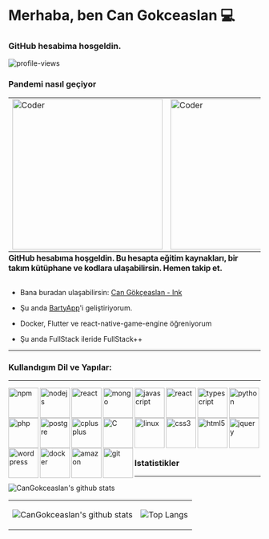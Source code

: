 
#  Merhaba, ben Can Gokceaslan 💻

###  GitHub hesabima hosgeldin.

  

![profile-views](https://komarev.com/ghpvc/?username=cangokceaslan&color=brightgreen)
### Pandemi nasıl geçiyor
  <table>
  <tr> 
<td>  <img src="https://raw.githubusercontent.com/gist/MedRedha/fd8e2481bde2610c96b9aafde543879c/raw/88624e8d31c4295973dcb7c900dacf0edc0a6d99/coding.gif" width="300px" alt="Coder" /></td >
 <td> <img src="https://i.giphy.com/media/SWoSkN6DxTszqIKEqv/giphy.webp" width="300px" alt="Coder" />
</td>
 <td> <img src="https://i.pinimg.com/originals/41/f5/2d/41f52d4e756d803f9f1851335dba96f6.gif" width="300px" alt="Coder" />
</td>
</tr>
  </table>


<div  style="display:flex; flex-direction:row;text-align-vertical:center;justify-content:center;align-items:center;margin-top:-30px">

  

<div  style="flex:5;font-weight:bold;font-size:16px;letter-spacing:-0.32px;text-align-vertical:center !important;justify-content:center;align-items:center;">

  

GitHub hesabıma hoşgeldin. Bu hesapta eğitim kaynakları, bir takım kütüphane ve kodlara ulaşabilirsin. Hemen takip et.

  

</div>

</div>

  

- Bana buradan ulaşabilirsin: [Can Gökçeaslan - Ink](https://ink.cangokceaslan.com)

- Şu anda <a  target="__blank"  href="https://www.linkedin.com/company/bartyappcorporate/">BartyApp</a>'i geliştiriyorum.

- Docker, Flutter ve react-native-game-engine öğreniyorum

- Şu anda FullStack ileride FullStack++

  

<hr />

  

<h3>

Kullandıgım Dil ve Yapılar:

</h3>

  

<hr />

  

<img  align="left"  alt="npm"  width="60px"  src="https://icongr.am/devicon/npm-original-wordmark.svg?size=60&color=currentColor"  target="_blank" />

  

<img  align="left"  alt="nodejs"  width="60px"  src="https://icongr.am/devicon/nodejs-original.svg?size=60&color=currentColor"  target="_blank" />

  

<img  align="left"  alt="react"  width="60px"  src="https://icongr.am/devicon/express-original.svg?size=60&color=currentColor"  target="_blank" />

  

<img  align="left"  alt="mongo"  width="60px"  src="https://icongr.am/devicon/mongodb-original.svg?size=60&color=currentColor"  target="_blank" />

  

<img  align="left"  alt="javascript"  width="60px"  src="https://icongr.am/devicon/javascript-original.svg?size=60&color=currentColor"  target="_blank" />

  

<img  align="left"  alt="react"  width="60px"  src="https://icongr.am/devicon/react-original-wordmark.svg?size=60&color=currentColor"  target="_blank" />

  

<img  align="left"  alt="typescript"  width="60px"  src="https://icongr.am/devicon/typescript-original.svg?size=60&color=currentColor"  target="_blank" />

  

<img  align="left"  alt="python"  width="60px"  src="https://icongr.am/devicon/python-original.svg?size=60&color=currentColor"  target="_blank" />

  

<img  align="left"  alt="php"  width="60px"  src="https://icongr.am/devicon/php-original.svg?size=60&color=currentColor"  target="_blank" />

  

<img  align="left"  alt="postgre"  width="60px"  src="https://icongr.am/devicon/mysql-original.svg?size=60&color=currentColor"  target="_blank" />

  

<img  align="left"  alt="cplusplus"  width="60px"  src="https://icongr.am/devicon/cplusplus-original.svg?size=60&color=currentColor"  target="_blank" />

  

<img  align="left"  alt="C"  width="60px"  src="https://icongr.am/devicon/c-original.svg?size=60&color=currentColor"  target="_blank" />

  

<img  align="left"  alt="linux"  width="60px"  src="https://icongr.am/devicon/linux-original.svg?size=60&color=currentColor"  target="_blank" />

  

<img  align="left"  alt="css3"  width="60px"  src="https://icongr.am/devicon/css3-original.svg?size=128&color=currentColor"  target="_blank" />

  

<img  align="left"  alt="html5"  width="60px"  src="https://icongr.am/devicon/html5-original.svg?size=128&color=currentColor"  target="_blank" />

  

<img  align="left"  alt="jquery"  width="60px"  src="https://icongr.am/devicon/jquery-original.svg?size=128&color=currentColor"  target="_blank" />

  

<img  align="left"  alt="wordpress"  width="60px"  src="https://icongr.am/devicon/wordpress-original.svg?size=128&color=currentColor"  target="_blank" />

  

<img  align="left"  alt="docker"  width="60px"  src="https://icongr.am/devicon/android-original.svg?size=128&color=currentColor"  target="_blank" />

<img  align="left"  alt="amazon"  width="60px"  src="https://icongr.am/devicon/amazonwebservices-original-wordmark.svg?size=60&color=currentColor"  target="_blank" />

  

<img  align="left"  alt="git"  width="60px"  src="https://icongr.am/devicon/git-original.svg?size=60&color=currentColor"  target="_blank" />

  

<br />

  

<br />

  

<br />

  

<br />

  

<br />

  

<br />

  

<hr />

  

<h3>

Istatistikler

</h3>

  

<hr />

<table>

  <tr>
  
  <td>

![CanGokceaslan's github stats](https://github-readme-streak-stats.herokuapp.com/?user=cangokceaslan&theme=chartreuse-dark)



  </td>
  
  <td>
  
 ![Top Langs](https://github-readme-stats.vercel.app/api/top-langs/?username=cangokceaslan&theme=dark&layout=compact&hide=glsl&langs_count=10)
  
    
    
   </td>
   
   </tr>
   
<tr>

![CanGokceaslan's github stats](https://github-readme-stats.vercel.app/api?username=cangokceaslan&count_private=true&show_icons=true&theme=dark&cache_delete=1)


</tr>
 
</table>



